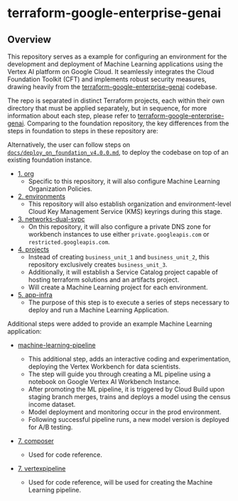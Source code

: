 # terraform-google-enterprise-genai

## Overview

This repository serves as a example for configuring an environment for the development and deployment of Machine Learning applications using the Vertex AI platform on Google Cloud. It seamlessly integrates the Cloud Foundation Toolkit (CFT) and implements robust security measures, drawing heavily from the [terraform-google-enterprise-genai](https://github.com/terraform-google-modules/terraform-google-enterprise-genai/tree/v4.0.0) codebase.

The repo is separated in distinct Terraform projects, each within their own directory that must be applied separately, but in sequence, for more information about each step, please refer to [terraform-google-enterprise-genai](https://github.com/terraform-google-modules/terraform-google-enterprise-genai/tree/v4.0.0). Comparing to the foundation repository, the key differences from the steps in foundation to steps in these repository are:

Alternatively, the user can follow steps on [`docs/deploy_on_foundation_v4.0.0.md`](./docs/deploy_on_foundation_v4.0.0.md), to deploy the codebase on top of an existing foundation instance.

* [1. org](./1-org/)
    * Specific to this repository, it will also configure Machine Learning Organization Policies.
* [2. environments](./2-environments/)
    * This repository will also establish organization and environment-level Cloud Key Management Service (KMS) keyrings during this stage.
* [3. networks-dual-svpc](./3-networks-dual-svpc/)
    * On this repository, it will also configure a private DNS zone for workbench instances to use either `private.googleapis.com` or `restricted.googleapis.com`.
* [4. projects](./4-projects/)
    * Instead of creating `business_unit_1` and `business_unit_2`, this repository exclusively creates `business_unit_3`.
    * Additionally, it will establish a Service Catalog project capable of hosting terraform solutions and an artifacts project.
    * Will create a Machine Learning project for each environment.
* [5. app-infra](./5-app-infra/)
    * The purpose of this step is to execute a series of steps necessary to deploy and run a Machine Learning Application.

Additional steps were added to provide an example Machine Learning application:

* [machine-learning-pipeline](./examples/machine-learning-pipeline)
    * This additional step, adds an interactive coding and experimentation, deploying the Vertex Workbench for data scientists.
    * The step will guide you through creating a ML pipeline using a notebook on Google Vertex AI Workbench Instance.
    * After promoting the ML pipeline, it is triggered by Cloud Build upon staging branch merges, trains and deploys a model using the census income dataset.
    * Model deployment and monitoring occur in the prod environment.
    * Following successful pipeline runs, a new model version is deployed for A/B testing.

* [7. composer](./7-composer/)
    * Used for code reference.

* [7. vertexpipeline](./7-vertexpipeline/)
    * Used for code reference, will be used for creating the Machine Learning pipeline.
